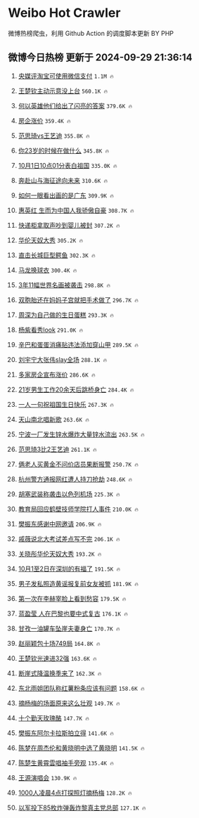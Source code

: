 # Weibo Hot Crawler 



微博热榜爬虫，利用 Github Action 的调度脚本更新 BY PHP 


## 微博今日热榜 更新于 2024-09-29 21:36:14 
1. [央媒评淘宝可使用微信支付](https://s.weibo.com/weibo?q=%23%E5%A4%AE%E5%AA%92%E8%AF%84%E6%B7%98%E5%AE%9D%E5%8F%AF%E4%BD%BF%E7%94%A8%E5%BE%AE%E4%BF%A1%E6%94%AF%E4%BB%98%23&t=31&band_rank=1&Refer=top) `1.1M 🔥` 

1. [王楚钦主动示意没上台](https://s.weibo.com/weibo?q=%23%E7%8E%8B%E6%A5%9A%E9%92%A6%E4%B8%BB%E5%8A%A8%E7%A4%BA%E6%84%8F%E6%B2%A1%E4%B8%8A%E5%8F%B0%23&t=31&band_rank=2&Refer=top) `560.1K 🔥` 

1. [何以英雄他们给出了闪亮的答案](https://s.weibo.com/weibo?q=%23%E4%BD%95%E4%BB%A5%E8%8B%B1%E9%9B%84%E4%BB%96%E4%BB%AC%E7%BB%99%E5%87%BA%E4%BA%86%E9%97%AA%E4%BA%AE%E7%9A%84%E7%AD%94%E6%A1%88%23&t=31&band_rank=3&Refer=top) `379.6K 🔥` 

1. [房企涨价](https://s.weibo.com/weibo?q=%23%E6%88%BF%E4%BC%81%E6%B6%A8%E4%BB%B7%23&t=31&band_rank=4&Refer=top) `359.4K 🔥` 

1. [范思琦vs王艺迪](https://s.weibo.com/weibo?q=%E8%8C%83%E6%80%9D%E7%90%A6vs%E7%8E%8B%E8%89%BA%E8%BF%AA&t=31&band_rank=5&Refer=top) `355.8K 🔥` 

1. [你23岁的时候在做什么](https://s.weibo.com/weibo?q=%23%E4%BD%A023%E5%B2%81%E7%9A%84%E6%97%B6%E5%80%99%E5%9C%A8%E5%81%9A%E4%BB%80%E4%B9%88%23&t=31&band_rank=6&Refer=top) `345.8K 🔥` 

1. [10月1日10点01分表白祖国](https://s.weibo.com/weibo?q=%2310%E6%9C%881%E6%97%A510%E7%82%B901%E5%88%86%E8%A1%A8%E7%99%BD%E7%A5%96%E5%9B%BD%23&t=31&band_rank=7&Refer=top) `335.0K 🔥` 

1. [奔赴山与海征途向未来](https://s.weibo.com/weibo?q=%23%E5%A5%94%E8%B5%B4%E5%B1%B1%E4%B8%8E%E6%B5%B7%E5%BE%81%E9%80%94%E5%90%91%E6%9C%AA%E6%9D%A5%23&t=31&band_rank=8&Refer=top) `310.6K 🔥` 

1. [如何一眼看出画的是广东](https://s.weibo.com/weibo?q=%23%E5%A6%82%E4%BD%95%E4%B8%80%E7%9C%BC%E7%9C%8B%E5%87%BA%E7%94%BB%E7%9A%84%E6%98%AF%E5%B9%BF%E4%B8%9C%23&t=31&band_rank=9&Refer=top) `309.9K 🔥` 

1. [惠英红 生而为中国人我骄傲自豪](https://s.weibo.com/weibo?q=%E6%83%A0%E8%8B%B1%E7%BA%A2%20%E7%94%9F%E8%80%8C%E4%B8%BA%E4%B8%AD%E5%9B%BD%E4%BA%BA%E6%88%91%E9%AA%84%E5%82%B2%E8%87%AA%E8%B1%AA&t=31&band_rank=10&Refer=top) `308.7K 🔥` 

1. [快递柜拿取声吵到婴儿被封](https://s.weibo.com/weibo?q=%23%E5%BF%AB%E9%80%92%E6%9F%9C%E6%8B%BF%E5%8F%96%E5%A3%B0%E5%90%B5%E5%88%B0%E5%A9%B4%E5%84%BF%E8%A2%AB%E5%B0%81%23&t=31&band_rank=11&Refer=top) `307.2K 🔥` 

1. [华伦天奴大秀](https://s.weibo.com/weibo?q=%E5%8D%8E%E4%BC%A6%E5%A4%A9%E5%A5%B4%E5%A4%A7%E7%A7%80&t=31&band_rank=12&Refer=top) `305.2K 🔥` 

1. [直击长城巨型鳄鱼](https://s.weibo.com/weibo?q=%23%E7%9B%B4%E5%87%BB%E9%95%BF%E5%9F%8E%E5%B7%A8%E5%9E%8B%E9%B3%84%E9%B1%BC%23&t=31&band_rank=13&Refer=top) `302.3K 🔥` 

1. [马龙换球衣](https://s.weibo.com/weibo?q=%E9%A9%AC%E9%BE%99%E6%8D%A2%E7%90%83%E8%A1%A3&t=31&band_rank=14&Refer=top) `300.4K 🔥` 

1. [3年11幅世界名画被袭击](https://s.weibo.com/weibo?q=%233%E5%B9%B411%E5%B9%85%E4%B8%96%E7%95%8C%E5%90%8D%E7%94%BB%E8%A2%AB%E8%A2%AD%E5%87%BB%23&t=31&band_rank=15&Refer=top) `298.8K 🔥` 

1. [双胞胎还在妈妈子宫就把手术做了](https://s.weibo.com/weibo?q=%23%E5%8F%8C%E8%83%9E%E8%83%8E%E8%BF%98%E5%9C%A8%E5%A6%88%E5%A6%88%E5%AD%90%E5%AE%AB%E5%B0%B1%E6%8A%8A%E6%89%8B%E6%9C%AF%E5%81%9A%E4%BA%86%23&t=31&band_rank=16&Refer=top) `296.7K 🔥` 

1. [周深为自己做的生日蛋糕](https://s.weibo.com/weibo?q=%23%E5%91%A8%E6%B7%B1%E4%B8%BA%E8%87%AA%E5%B7%B1%E5%81%9A%E7%9A%84%E7%94%9F%E6%97%A5%E8%9B%8B%E7%B3%95%23&t=31&band_rank=17&Refer=top) `293.3K 🔥` 

1. [杨紫看秀look](https://s.weibo.com/weibo?q=%23%E6%9D%A8%E7%B4%AB%E7%9C%8B%E7%A7%80look%23&t=31&band_rank=18&Refer=top) `291.0K 🔥` 

1. [辛巴和蛋蛋消痛贴违法添加穿山甲](https://s.weibo.com/weibo?q=%23%E8%BE%9B%E5%B7%B4%E5%92%8C%E8%9B%8B%E8%9B%8B%E6%B6%88%E7%97%9B%E8%B4%B4%E8%BF%9D%E6%B3%95%E6%B7%BB%E5%8A%A0%E7%A9%BF%E5%B1%B1%E7%94%B2%23&t=31&band_rank=19&Refer=top) `289.5K 🔥` 

1. [刘宇宁大张伟slay全场](https://s.weibo.com/weibo?q=%23%E5%88%98%E5%AE%87%E5%AE%81%E5%A4%A7%E5%BC%A0%E4%BC%9Fslay%E5%85%A8%E5%9C%BA%23&t=31&band_rank=20&Refer=top) `288.1K 🔥` 

1. [多家房企宣布涨价](https://s.weibo.com/weibo?q=%23%E5%A4%9A%E5%AE%B6%E6%88%BF%E4%BC%81%E5%AE%A3%E5%B8%83%E6%B6%A8%E4%BB%B7%23&t=31&band_rank=21&Refer=top) `286.6K 🔥` 

1. [21岁男生工作20余天后跳桥身亡](https://s.weibo.com/weibo?q=%2321%E5%B2%81%E7%94%B7%E7%94%9F%E5%B7%A5%E4%BD%9C20%E4%BD%99%E5%A4%A9%E5%90%8E%E8%B7%B3%E6%A1%A5%E8%BA%AB%E4%BA%A1%23&t=31&band_rank=22&Refer=top) `284.4K 🔥` 

1. [一人一句祝祖国生日快乐](https://s.weibo.com/weibo?q=%23%E4%B8%80%E4%BA%BA%E4%B8%80%E5%8F%A5%E7%A5%9D%E7%A5%96%E5%9B%BD%E7%94%9F%E6%97%A5%E5%BF%AB%E4%B9%90%23&t=31&band_rank=23&Refer=top) `267.3K 🔥` 

1. [天山南北唱新歌](https://s.weibo.com/weibo?q=%23%E5%A4%A9%E5%B1%B1%E5%8D%97%E5%8C%97%E5%94%B1%E6%96%B0%E6%AD%8C%23&t=31&band_rank=24&Refer=top) `263.6K 🔥` 

1. [宁波一厂发生锌水爆炸大量锌水流出](https://s.weibo.com/weibo?q=%23%E5%AE%81%E6%B3%A2%E4%B8%80%E5%8E%82%E5%8F%91%E7%94%9F%E9%94%8C%E6%B0%B4%E7%88%86%E7%82%B8%E5%A4%A7%E9%87%8F%E9%94%8C%E6%B0%B4%E6%B5%81%E5%87%BA%23&t=31&band_rank=25&Refer=top) `263.5K 🔥` 

1. [范思琦3比2王艺迪](https://s.weibo.com/weibo?q=%23%E8%8C%83%E6%80%9D%E7%90%A63%E6%AF%942%E7%8E%8B%E8%89%BA%E8%BF%AA%23&t=31&band_rank=26&Refer=top) `261.1K 🔥` 

1. [俩老人买黄金不问价店员果断报警](https://s.weibo.com/weibo?q=%23%E4%BF%A9%E8%80%81%E4%BA%BA%E4%B9%B0%E9%BB%84%E9%87%91%E4%B8%8D%E9%97%AE%E4%BB%B7%E5%BA%97%E5%91%98%E6%9E%9C%E6%96%AD%E6%8A%A5%E8%AD%A6%23&t=31&band_rank=27&Refer=top) `250.7K 🔥` 

1. [杭州警方通报网红遭人持刀抢劫](https://s.weibo.com/weibo?q=%23%E6%9D%AD%E5%B7%9E%E8%AD%A6%E6%96%B9%E9%80%9A%E6%8A%A5%E7%BD%91%E7%BA%A2%E9%81%AD%E4%BA%BA%E6%8C%81%E5%88%80%E6%8A%A2%E5%8A%AB%23&t=31&band_rank=28&Refer=top) `248.6K 🔥` 

1. [胡塞武装称袭击以色列机场](https://s.weibo.com/weibo?q=%23%E8%83%A1%E5%A1%9E%E6%AD%A6%E8%A3%85%E7%A7%B0%E8%A2%AD%E5%87%BB%E4%BB%A5%E8%89%B2%E5%88%97%E6%9C%BA%E5%9C%BA%23&t=31&band_rank=29&Refer=top) `225.3K 🔥` 

1. [教育局回应鹤壁技师学院打人事件](https://s.weibo.com/weibo?q=%23%E6%95%99%E8%82%B2%E5%B1%80%E5%9B%9E%E5%BA%94%E9%B9%A4%E5%A3%81%E6%8A%80%E5%B8%88%E5%AD%A6%E9%99%A2%E6%89%93%E4%BA%BA%E4%BA%8B%E4%BB%B6%23&t=31&band_rank=30&Refer=top) `210.0K 🔥` 

1. [樊振东感谢中网邀请](https://s.weibo.com/weibo?q=%23%E6%A8%8A%E6%8C%AF%E4%B8%9C%E6%84%9F%E8%B0%A2%E4%B8%AD%E7%BD%91%E9%82%80%E8%AF%B7%23&t=31&band_rank=31&Refer=top) `206.9K 🔥` 

1. [戚薇说北大考试差点写不完](https://s.weibo.com/weibo?q=%23%E6%88%9A%E8%96%87%E8%AF%B4%E5%8C%97%E5%A4%A7%E8%80%83%E8%AF%95%E5%B7%AE%E7%82%B9%E5%86%99%E4%B8%8D%E5%AE%8C%23&t=31&band_rank=32&Refer=top) `206.1K 🔥` 

1. [关晓彤华伦天奴大秀](https://s.weibo.com/weibo?q=%E5%85%B3%E6%99%93%E5%BD%A4%E5%8D%8E%E4%BC%A6%E5%A4%A9%E5%A5%B4%E5%A4%A7%E7%A7%80&t=31&band_rank=33&Refer=top) `193.2K 🔥` 

1. [10月1至2日在深圳的有福了](https://s.weibo.com/weibo?q=%2310%E6%9C%881%E8%87%B32%E6%97%A5%E5%9C%A8%E6%B7%B1%E5%9C%B3%E7%9A%84%E6%9C%89%E7%A6%8F%E4%BA%86%23&t=31&band_rank=34&Refer=top) `191.5K 🔥` 

1. [男子发私照造黄谣报复前女友被抓](https://s.weibo.com/weibo?q=%23%E7%94%B7%E5%AD%90%E5%8F%91%E7%A7%81%E7%85%A7%E9%80%A0%E9%BB%84%E8%B0%A3%E6%8A%A5%E5%A4%8D%E5%89%8D%E5%A5%B3%E5%8F%8B%E8%A2%AB%E6%8A%93%23&t=31&band_rank=35&Refer=top) `181.9K 🔥` 

1. [第一次在李赫宰脸上看到愁容](https://s.weibo.com/weibo?q=%23%E7%AC%AC%E4%B8%80%E6%AC%A1%E5%9C%A8%E6%9D%8E%E8%B5%AB%E5%AE%B0%E8%84%B8%E4%B8%8A%E7%9C%8B%E5%88%B0%E6%84%81%E5%AE%B9%23&t=31&band_rank=36&Refer=top) `179.5K 🔥` 

1. [蓝盈莹 人在巴黎也要中式复古](https://s.weibo.com/weibo?q=%E8%93%9D%E7%9B%88%E8%8E%B9%20%E4%BA%BA%E5%9C%A8%E5%B7%B4%E9%BB%8E%E4%B9%9F%E8%A6%81%E4%B8%AD%E5%BC%8F%E5%A4%8D%E5%8F%A4&t=31&band_rank=37&Refer=top) `176.1K 🔥` 

1. [甘孜一油罐车坠崖夫妻身亡](https://s.weibo.com/weibo?q=%23%E7%94%98%E5%AD%9C%E4%B8%80%E6%B2%B9%E7%BD%90%E8%BD%A6%E5%9D%A0%E5%B4%96%E5%A4%AB%E5%A6%BB%E8%BA%AB%E4%BA%A1%23&t=31&band_rank=38&Refer=top) `170.7K 🔥` 

1. [赵丽颖包十场749局](https://s.weibo.com/weibo?q=%23%E8%B5%B5%E4%B8%BD%E9%A2%96%E5%8C%85%E5%8D%81%E5%9C%BA749%E5%B1%80%23&t=31&band_rank=39&Refer=top) `164.8K 🔥` 

1. [王楚钦光速进32强](https://s.weibo.com/weibo?q=%23%E7%8E%8B%E6%A5%9A%E9%92%A6%E5%85%89%E9%80%9F%E8%BF%9B32%E5%BC%BA%23&t=31&band_rank=40&Refer=top) `163.6K 🔥` 

1. [断崖式降温换季来了](https://s.weibo.com/weibo?q=%23%E6%96%AD%E5%B4%96%E5%BC%8F%E9%99%8D%E6%B8%A9%E6%8D%A2%E5%AD%A3%E6%9D%A5%E4%BA%86%23&t=31&band_rank=41&Refer=top) `162.3K 🔥` 

1. [东北雨姐团队称红薯粉条应该有问题](https://s.weibo.com/weibo?q=%23%E4%B8%9C%E5%8C%97%E9%9B%A8%E5%A7%90%E5%9B%A2%E9%98%9F%E7%A7%B0%E7%BA%A2%E8%96%AF%E7%B2%89%E6%9D%A1%E5%BA%94%E8%AF%A5%E6%9C%89%E9%97%AE%E9%A2%98%23&t=31&band_rank=42&Refer=top) `158.6K 🔥` 

1. [摘杨梅的场面原来这么壮观](https://s.weibo.com/weibo?q=%23%E6%91%98%E6%9D%A8%E6%A2%85%E7%9A%84%E5%9C%BA%E9%9D%A2%E5%8E%9F%E6%9D%A5%E8%BF%99%E4%B9%88%E5%A3%AE%E8%A7%82%23&t=31&band_rank=43&Refer=top) `149.7K 🔥` 

1. [十个勤天玫瑰酪](https://s.weibo.com/weibo?q=%E5%8D%81%E4%B8%AA%E5%8B%A4%E5%A4%A9%E7%8E%AB%E7%91%B0%E9%85%AA&t=31&band_rank=44&Refer=top) `147.7K 🔥` 

1. [樊振东阿尔卡拉斯拍立得](https://s.weibo.com/weibo?q=%23%E6%A8%8A%E6%8C%AF%E4%B8%9C%E9%98%BF%E5%B0%94%E5%8D%A1%E6%8B%89%E6%96%AF%E6%8B%8D%E7%AB%8B%E5%BE%97%23&t=31&band_rank=45&Refer=top) `141.6K 🔥` 

1. [陈梦在周杰伦和黄晓明中选了黄晓明](https://s.weibo.com/weibo?q=%23%E9%99%88%E6%A2%A6%E5%9C%A8%E5%91%A8%E6%9D%B0%E4%BC%A6%E5%92%8C%E9%BB%84%E6%99%93%E6%98%8E%E4%B8%AD%E9%80%89%E4%BA%86%E9%BB%84%E6%99%93%E6%98%8E%23&t=31&band_rank=46&Refer=top) `141.5K 🔥` 

1. [陈楚生黄霄雲唱袖手旁观](https://s.weibo.com/weibo?q=%23%E9%99%88%E6%A5%9A%E7%94%9F%E9%BB%84%E9%9C%84%E9%9B%B2%E5%94%B1%E8%A2%96%E6%89%8B%E6%97%81%E8%A7%82%23&t=31&band_rank=47&Refer=top) `135.4K 🔥` 

1. [王源演唱会](https://s.weibo.com/weibo?q=%E7%8E%8B%E6%BA%90%E6%BC%94%E5%94%B1%E4%BC%9A&t=31&band_rank=48&Refer=top) `130.9K 🔥` 

1. [1000人凌晨4点打探照灯摘杨梅](https://s.weibo.com/weibo?q=%231000%E4%BA%BA%E5%87%8C%E6%99%A84%E7%82%B9%E6%89%93%E6%8E%A2%E7%85%A7%E7%81%AF%E6%91%98%E6%9D%A8%E6%A2%85%23&t=31&band_rank=49&Refer=top) `128.2K 🔥` 

1. [以军投下85枚炸弹轰炸黎真主党总部](https://s.weibo.com/weibo?q=%23%E4%BB%A5%E5%86%9B%E6%8A%95%E4%B8%8B85%E6%9E%9A%E7%82%B8%E5%BC%B9%E8%BD%B0%E7%82%B8%E9%BB%8E%E7%9C%9F%E4%B8%BB%E5%85%9A%E6%80%BB%E9%83%A8%23&t=31&band_rank=50&Refer=top) `127.1K 🔥` 

